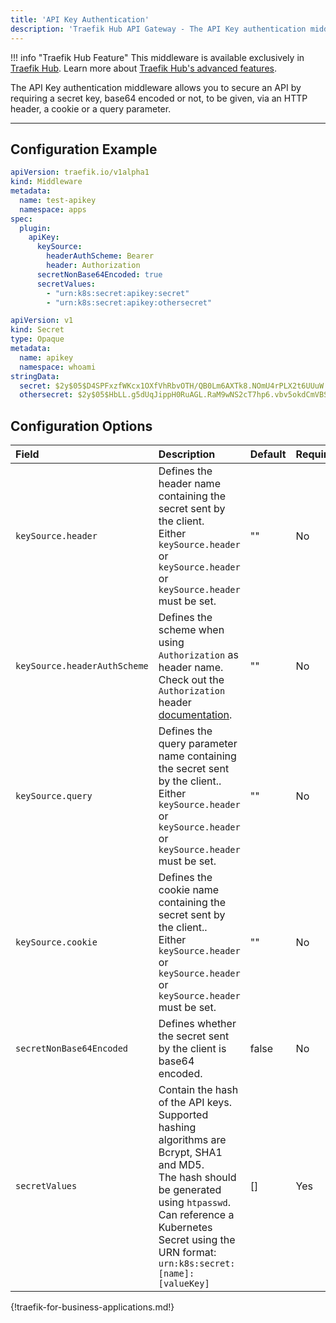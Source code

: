 ```yaml
---
title: 'API Key Authentication'
description: 'Traefik Hub API Gateway - The API Key authentication middleware allows you to secure an API by requiring a secret key, base64 encoded or not, to be given, via an HTTP header, a cookie or a query parameter.'
---
```


!!! info "Traefik Hub Feature"
    This middleware is available exclusively in [Traefik Hub](https://traefik.io/traefik-hub/). Learn more about [Traefik Hub's advanced features](https://doc.traefik.io/traefik-hub/api-gateway/intro).

The API Key authentication middleware allows you to secure an API by requiring a secret key, base64 encoded or not, to be given, via an HTTP header, a cookie or a query parameter.

---

## Configuration Example

```yaml tab="Middleware API Key"
apiVersion: traefik.io/v1alpha1
kind: Middleware
metadata:
  name: test-apikey
  namespace: apps
spec:
  plugin:
    apiKey:
      keySource:
        headerAuthScheme: Bearer
        header: Authorization
      secretNonBase64Encoded: true
      secretValues:
        - "urn:k8s:secret:apikey:secret"
        - "urn:k8s:secret:apikey:othersecret" 
```

```yaml tab="Values Secret"
apiVersion: v1
kind: Secret
type: Opaque
metadata:
  name: apikey
  namespace: whoami
stringData:
  secret: $2y$05$D4SPFxzfWKcx1OXfVhRbvOTH/QB0Lm6AXTk8.NOmU4rPLX2t6UUuW # htpasswd -nbB "" foo | cut -c 2-
  othersecret: $2y$05$HbLL.g5dUqJippH0RuAGL.RaM9wNS2cT7hp6.vbv5okdCmVBSDzzK # htpasswd -nbB "" bar | cut -c 2-
```

## Configuration Options

| Field                        | Description   | Default | Required |
|:-----------------------------|:------------------------------------------------|:--------|:---------|
| `keySource.header`           | Defines the header name containing the secret sent by the client.<br /> Either `keySource.header` or `keySource.header` or `keySource.header` must be set.                                                 | ""      | No       |
| `keySource.headerAuthScheme` | Defines the scheme when using `Authorization` as header name. <br /> Check out the `Authorization` header [documentation](https://developer.mozilla.org/en-US/docs/Web/HTTP/Headers/Authorization#syntax). | ""      | No       |
| `keySource.query`            | Defines the query parameter name containing the secret sent by the client..<br /> Either `keySource.header` or `keySource.header` or `keySource.header` must be set.                                       | ""      | No       |
| `keySource.cookie`           | Defines the cookie name containing the secret sent by the client..<br /> Either `keySource.header` or `keySource.header` or `keySource.header` must be set.                                                | ""      | No       |
| `secretNonBase64Encoded`     | Defines whether the secret sent by the client is base64 encoded. | false   | No       |
| `secretValues`               | Contain the hash of the API keys. <br /> Supported hashing algorithms are Bcrypt, SHA1 and MD5. <br /> The hash should be generated using `htpasswd`.<br />Can reference a Kubernetes Secret using the URN format: `urn:k8s:secret:[name]:[valueKey]` | []      | Yes      |

{!traefik-for-business-applications.md!}